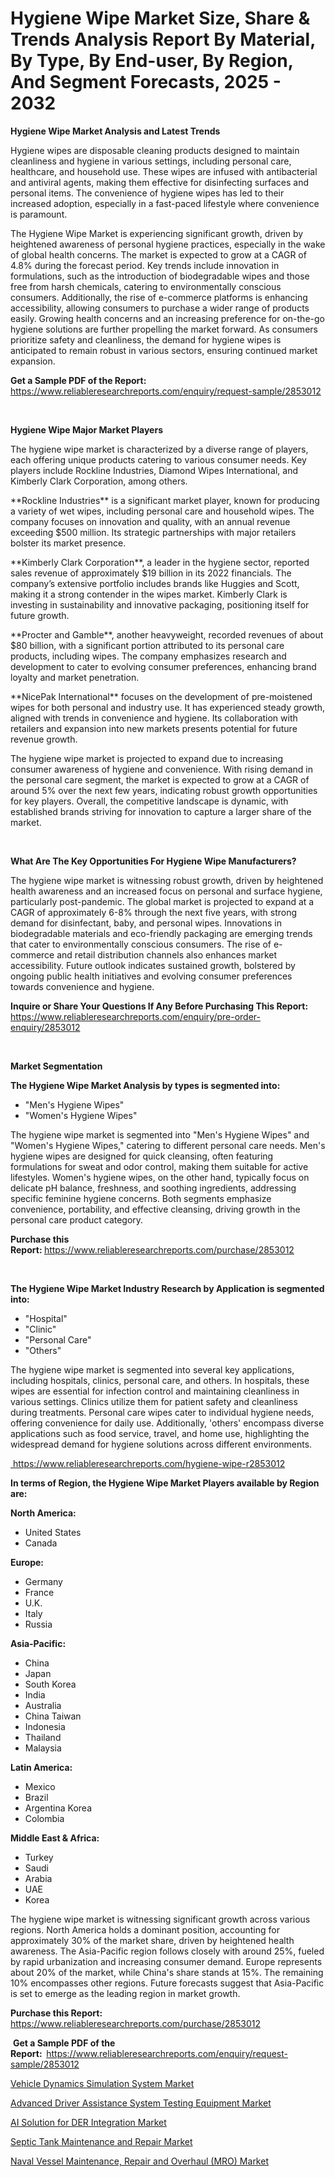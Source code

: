<p><h1>Hygiene Wipe Market Size, Share & Trends Analysis Report By Material, By Type, By End-user, By Region, And Segment Forecasts, 2025 - 2032</h1></p><p><strong>Hygiene Wipe Market Analysis and Latest Trends</strong></p>
<p><p>Hygiene wipes are disposable cleaning products designed to maintain cleanliness and hygiene in various settings, including personal care, healthcare, and household use. These wipes are infused with antibacterial and antiviral agents, making them effective for disinfecting surfaces and personal items. The convenience of hygiene wipes has led to their increased adoption, especially in a fast-paced lifestyle where convenience is paramount.</p><p>The Hygiene Wipe Market is experiencing significant growth, driven by heightened awareness of personal hygiene practices, especially in the wake of global health concerns. The market is expected to grow at a CAGR of 4.8% during the forecast period. Key trends include innovation in formulations, such as the introduction of biodegradable wipes and those free from harsh chemicals, catering to environmentally conscious consumers. Additionally, the rise of e-commerce platforms is enhancing accessibility, allowing consumers to purchase a wider range of products easily. Growing health concerns and an increasing preference for on-the-go hygiene solutions are further propelling the market forward. As consumers prioritize safety and cleanliness, the demand for hygiene wipes is anticipated to remain robust in various sectors, ensuring continued market expansion.</p></p>
<p><strong>Get a Sample PDF of the Report:&nbsp;</strong> <a href="https://www.reliableresearchreports.com/enquiry/request-sample/2853012?utm_campaign=33&utm_medium=2&utm_source=Github&utm_content=ia&utm_term=11032025&utm_id=hygiene-wipe">https://www.reliableresearchreports.com/enquiry/request-sample/2853012</a></p>
<p>&nbsp;</p>
<p><strong>Hygiene Wipe Major Market Players</strong></p>
<p><p>The hygiene wipe market is characterized by a diverse range of players, each offering unique products catering to various consumer needs. Key players include Rockline Industries, Diamond Wipes International, and Kimberly Clark Corporation, among others.</p><p>**Rockline Industries** is a significant market player, known for producing a variety of wet wipes, including personal care and household wipes. The company focuses on innovation and quality, with an annual revenue exceeding $500 million. Its strategic partnerships with major retailers bolster its market presence.</p><p>**Kimberly Clark Corporation**, a leader in the hygiene sector, reported sales revenue of approximately $19 billion in its 2022 financials. The company’s extensive portfolio includes brands like Huggies and Scott, making it a strong contender in the wipes market. Kimberly Clark is investing in sustainability and innovative packaging, positioning itself for future growth.</p><p>**Procter and Gamble**, another heavyweight, recorded revenues of about $80 billion, with a significant portion attributed to its personal care products, including wipes. The company emphasizes research and development to cater to evolving consumer preferences, enhancing brand loyalty and market penetration.</p><p>**NicePak International** focuses on the development of pre-moistened wipes for both personal and industry use. It has experienced steady growth, aligned with trends in convenience and hygiene. Its collaboration with retailers and expansion into new markets presents potential for future revenue growth.</p><p>The hygiene wipe market is projected to expand due to increasing consumer awareness of hygiene and convenience. With rising demand in the personal care segment, the market is expected to grow at a CAGR of around 5% over the next few years, indicating robust growth opportunities for key players. Overall, the competitive landscape is dynamic, with established brands striving for innovation to capture a larger share of the market.</p></p>
<p>&nbsp;</p>
<p><strong>What Are The Key Opportunities For Hygiene Wipe Manufacturers?</strong></p>
<p><p>The hygiene wipe market is witnessing robust growth, driven by heightened health awareness and an increased focus on personal and surface hygiene, particularly post-pandemic. The global market is projected to expand at a CAGR of approximately 6-8% through the next five years, with strong demand for disinfectant, baby, and personal wipes. Innovations in biodegradable materials and eco-friendly packaging are emerging trends that cater to environmentally conscious consumers. The rise of e-commerce and retail distribution channels also enhances market accessibility. Future outlook indicates sustained growth, bolstered by ongoing public health initiatives and evolving consumer preferences towards convenience and hygiene.</p></p>
<p><strong>Inquire or Share Your Questions If Any Before Purchasing This Report:</strong> <a href="https://www.reliableresearchreports.com/enquiry/pre-order-enquiry/2853012?utm_campaign=33&utm_medium=2&utm_source=Github&utm_content=ia&utm_term=11032025&utm_id=hygiene-wipe">https://www.reliableresearchreports.com/enquiry/pre-order-enquiry/2853012</a></p>
<p>&nbsp;</p>
<p><strong>Market Segmentation</strong></p>
<p><strong>The Hygiene Wipe Market Analysis by types is segmented into:</strong></p>
<p><ul><li>"Men's Hygiene Wipes"</li><li>"Women's Hygiene Wipes"</li></ul></p>
<p><p>The hygiene wipe market is segmented into "Men's Hygiene Wipes" and "Women's Hygiene Wipes," catering to different personal care needs. Men's hygiene wipes are designed for quick cleansing, often featuring formulations for sweat and odor control, making them suitable for active lifestyles. Women's hygiene wipes, on the other hand, typically focus on delicate pH balance, freshness, and soothing ingredients, addressing specific feminine hygiene concerns. Both segments emphasize convenience, portability, and effective cleansing, driving growth in the personal care product category.</p></p>
<p><strong>Purchase this Report:&nbsp;</strong><a href="https://www.reliableresearchreports.com/purchase/2853012?utm_campaign=33&utm_medium=2&utm_source=Github&utm_content=ia&utm_term=11032025&utm_id=hygiene-wipe">https://www.reliableresearchreports.com/purchase/2853012</a></p>
<p>&nbsp;</p>
<p><strong>The Hygiene Wipe Market Industry Research by Application is segmented into:</strong></p>
<p><ul><li>"Hospital"</li><li>"Clinic"</li><li>"Personal Care"</li><li>"Others"</li></ul></p>
<p><p>The hygiene wipe market is segmented into several key applications, including hospitals, clinics, personal care, and others. In hospitals, these wipes are essential for infection control and maintaining cleanliness in various settings. Clinics utilize them for patient safety and cleanliness during treatments. Personal care wipes cater to individual hygiene needs, offering convenience for daily use. Additionally, 'others' encompass diverse applications such as food service, travel, and home use, highlighting the widespread demand for hygiene solutions across different environments.</p></p>
<p><a href="https://www.reliableresearchreports.com/hygiene-wipe-r2853012?utm_campaign=33&utm_medium=2&utm_source=Github&utm_content=ia&utm_term=11032025&utm_id=hygiene-wipe">&nbsp;https://www.reliableresearchreports.com/hygiene-wipe-r2853012</a></p>
<p><strong>In terms of Region, the Hygiene Wipe Market Players available by Region are:</strong></p>
<p>
    <p> <strong> North America: </strong>
        <ul>
            <li>United States</li>
            <li>Canada</li>
        </ul>
        </p> 
    <p> <strong> Europe: </strong>
        <ul>
            <li>Germany</li>
            <li>France</li>
            <li>U.K.</li>
            <li>Italy</li>
            <li>Russia</li>
        </ul>
        </p> 
    <p> <strong> Asia-Pacific: </strong>
        <ul>
            <li>China</li>
            <li>Japan</li>
            <li>South Korea</li>
            <li>India</li>
            <li>Australia</li>
            <li>China Taiwan</li>
            <li>Indonesia</li>
            <li>Thailand</li>
            <li>Malaysia</li>
        </ul>
        </p> 
    <p> <strong> Latin America: </strong>
        <ul>
            <li>Mexico</li>
            <li>Brazil</li>
            <li>Argentina Korea</li>
            <li>Colombia</li>
        </ul>
        </p> 
    <p> <strong> Middle East & Africa: </strong>
        <ul>
            <li>Turkey</li>
            <li>Saudi</li>
            <li>Arabia</li>
            <li>UAE</li>
            <li>Korea</li>
        </ul>
    </p>
    </p>
<p><p>The hygiene wipe market is witnessing significant growth across various regions. North America holds a dominant position, accounting for approximately 30% of the market share, driven by heightened health awareness. The Asia-Pacific region follows closely with around 25%, fueled by rapid urbanization and increasing consumer demand. Europe represents about 20% of the market, while China's share stands at 15%. The remaining 10% encompasses other regions. Future forecasts suggest that Asia-Pacific is set to emerge as the leading region in market growth.</p></p>
<p><strong>Purchase this Report: </strong><a href="https://www.reliableresearchreports.com/purchase/2853012?utm_campaign=33&utm_medium=2&utm_source=Github&utm_content=ia&utm_term=11032025&utm_id=hygiene-wipe">https://www.reliableresearchreports.com/purchase/2853012</a></p>
<p>&nbsp;<strong>Get a Sample PDF of the Report:&nbsp;&nbsp;</strong><a href="https://www.reliableresearchreports.com/enquiry/request-sample/2853012?utm_campaign=33&utm_medium=2&utm_source=Github&utm_content=ia&utm_term=11032025&utm_id=hygiene-wipe">https://www.reliableresearchreports.com/enquiry/request-sample/2853012</a></p>
<p><strong></strong></p>
<p><p><a href="https://github.com/amagloeaad54/Market-Research-Report-List-1/blob/main/vehicle-dynamics-simulation-system-market.md?utm_campaign=33&utm_medium=2&utm_source=Github&utm_content=ia&utm_term=11032025&utm_id=hygiene-wipe">Vehicle Dynamics Simulation System Market</a></p><p><a href="https://github.com/gassmkalay/Market-Research-Report-List-1/blob/main/advanced-driver-assistance-system-testing-equipment-market.md?utm_campaign=33&utm_medium=2&utm_source=Github&utm_content=ia&utm_term=11032025&utm_id=hygiene-wipe">Advanced Driver Assistance System Testing Equipment Market</a></p><p><a href="https://github.com/porstgowinjq/Market-Research-Report-List-1/blob/main/ai-solution-for-der-integration-market.md?utm_campaign=33&utm_medium=2&utm_source=Github&utm_content=ia&utm_term=11032025&utm_id=hygiene-wipe">AI Solution for DER Integration Market</a></p><p><a href="https://github.com/blauetrelawz/Market-Research-Report-List-1/blob/main/septic-tank-maintenance-and-repair-market.md?utm_campaign=33&utm_medium=2&utm_source=Github&utm_content=ia&utm_term=11032025&utm_id=hygiene-wipe">Septic Tank Maintenance and Repair Market</a></p><p><a href="https://github.com/swaftaenglem/Market-Research-Report-List-1/blob/main/naval-vessel-maintenance-repair-and-overhaul-mro-market.md?utm_campaign=33&utm_medium=2&utm_source=Github&utm_content=ia&utm_term=11032025&utm_id=hygiene-wipe">Naval Vessel Maintenance, Repair and Overhaul (MRO) Market</a></p></p>